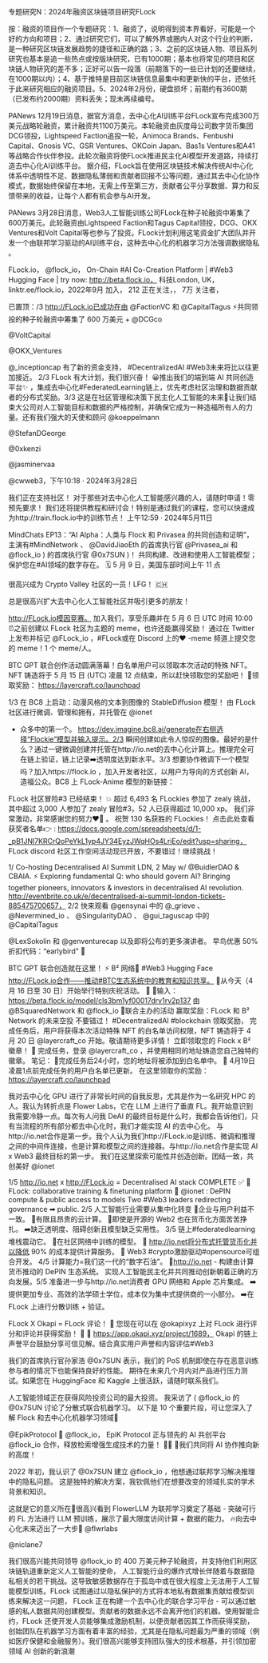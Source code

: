 专题研究N：2024年融资区块链项目研究FLock


按：融资的项目作一个专题研究：1、融资了，说明得到资本界看好，可能是一个好的方向和项目；2、通过研究它们，可以了解外界或圈内人对这个行业的判断，是一种研究区块链发展趋势的捷径和正确的路；3、之前的区块链人物、项目系列研究也基本是追一些热点或按版块研究，已有1000期；基本也将常见的项目和区块链人物研究的差不多；正好可以告一段落（前期落下的一些已计划的还要继续，在1000期以内）；4、基于推特是目前区块链信息最集中和更新快的平台，还依托于此来研究相应的融资项目。5、2024年2月份，硬盘损坏；前期约有3600期（已发布约2000期）资料丢失；现未再续编号。

PANews 12月19日消息，据官方消息，去中心化AI训练平台FLock宣布完成300万美元战略轮融资，累计融资共1100万美元。本轮融资由灰度母公司数字货币集团DCG领投，Lightspeed Faction追投一轮，Animoca Brands、Fenbushi Capital、Gnosis VC、GSR Ventures、OKCoin Japan、Bas1s Ventures和A41等战略合作伙伴参投。此轮次融资将使FLock推进民主化AI模型开发道路，持续打造去中心化AI训练平台。
据介绍，FLock旨在使用区块链技术解决传统AI中心化体系中透明性不足、数据隐私薄弱和贡献者回报不公等问题，通过其去中心化协作模式，数据始终保留在本地，无需上传至第三方，贡献者公平分享数据、算力和反馈带来的收益，让每个人都有机会参与AI开发。

PANews 3月28日消息，Web3人工智能训练公司FLock在种子轮融资中筹集了600万美元。此轮融资由Lightspeed Faction和Tagus Capital领投，DCG、OKX Ventures和Volt Capital等也参与了投资。FLock计划利用这笔资金扩大团队并开发一个由联邦学习驱动的AI训练平台，这种去中心化的机器学习方法强调数据隐私​​。

FLock.io，
@flock_io，
On-Chain #AI Co-Creation Platform | #Web3 Hugging Face | try now: http://beta.flock.io，
科技London, UK，linktr.ee/flock.io，2022年9月 加入，
212 正在关注，，
7万 关注者，


已置顶：/3 http://FLock.io已成功在由
@FactionVC
和
@CapitalTagus
  ⚡共同领投的种子轮融资中筹集了 600 万美元
+ 
@DCGco
  
@VoltCapital
  
@OKX_Ventures
  
@_inceptioncap
有了新的资金支持， #DecentralizedAI #Web3未来将比以往更加接近。
2/3 FLock 有大计划，我们很兴奋！ 😀推出我们的端到端 AI 共同创造平台✨ ，集成去中心化#FederatedLearning链上，优先考虑社区治理和数据贡献者的分布式奖励。3/3 这是在社区管理和决策下民主化人工智能的未来🎉让我们结束大公司对人工智能目标和数据的严格控制，并确保它成为一种造福所有人的力量。还有我们强大的天使和顾问
@koeppelmann
 
@StefanDGeorge
 
@0xkenzi
 
@jasminervaa
 
@cwweb3，下午10:18 · 2024年3月28日

我们正在支持社区！
对于那些对去中心化人工智能感兴趣的人，请随时申请！零预先要求！
我们还将提供教程和研讨会！特别是通过我们的课程，您可以快速成为http://train.flock.io中的训练节点！
上午12:59 · 2024年5月11日

MindChats EP13：“AI Alpha：人类与 Flock 和 Privasea 的共同创造和证明”，主演有#MindNetwork 、 
@DavidJiaoEth
的首席执行官
@Privasea_ai
和
@flock_io
 ) 的首席执行官
@0x7SUN
 )！
共同构建、改进和使用人工智能模型；保护您在#AI领域的数字存在。
🗓️ 5 月 9 日，美国东部时间上午 11 点

很高兴成为 Crypto Valley 社区的一员！LFG！ 🇨🇭

总是很高兴扩大去中心化人工智能社区并吸引更多的朋友！

http://FLock.io模因竞赛。
加入我们，享受乐趣并在 5 月 6 日 UTC 时间 10:00 ⏰之前创建以 FLock 社区为主题的 meme，也许还能赢得奖励！
通过在 Twitter 上发布并标记
@FLock_io
 ，#FLock或在 Discord 上的❤️ -meme 频道上提交您的 meme！1 个 meme/人。

BTC GPT 联合创作活动圆满落幕！白名单用户可以领取本次活动的特殊 NFT。
NFT 铸造将于 5 月 15 日 (UTC) 凌晨 12 点结束，所以赶快领取您的奖励吧！
🎁领取奖励： https://layercraft.co/launchpad

1/3 在 BC8 上启动：动漫风格的文本到图像的 StableDiffusion 模型！
由 FLock 社区进行微调、管理和拥有，并托管在
@ionet
 - 众多中的第一个。
https://dev.imagine.bc8.ai/generate在右侧选择“Flockie”模型并输入提示。2/3 瞬间创建如此令人惊叹的图像。最好的是什么？通过一键微调创建并托管在http://io.net的去中心化计算上。推理完全可在链上验证，链上记录➡️透明度达到新水平。3/3 想要协作微调下一个模型吗？加入https://flock.io ，加入开发者社区，以用户为导向的方式创新 AI，造福公众。BC8 上 FLock-Anime 模型的新链接：

FLock 社区冒险#3 已经结束！ 💥
超过 6,493 名 FLockies 参加了 zealy 挑战，其中超过 3,000 人参加了 zealy 冒险#3，52 人已获得超过 10,000 xp。
我们非常激动，非常感谢您的努力❤️🥰 。
祝贺 130 名获胜的 FLockies！
点击此处查看获奖者名单👉 : https://docs.google.com/spreadsheets/d/1-_pB1JNl7KRCrQoPeYkL1yp4JY34EyzJWqHOs4LriEo/edit?usp=sharing，
FLock discord 社区工作空间活动现已开放，不要错过！继续挑战！

1/ Co-hosting Decentralised AI Summit LDN, 2 May w/ 
@BuidlerDAO
 & CBAIA. ⚡️
Exploring fundamental Q: who should govern AI? Bringing together pioneers, innovators & investors in decentralised AI revolution.
http://eventbrite.co.uk/e/decentralised-ai-summit-london-tickets-885475700657，
2/2 快来观看
@gensynai
中的
@_grieve
 、 
@Nevermined_io
 、 
@SingularityDAO
 、 
@gui_taguscap
中的
@CapitalTagus
 
@LexSokolin
和
@genventurecap
以及即将公布的更多演讲者。
早鸟优惠 50% 折扣代码：“earlybird” 🐤

 BTC GPT 联合创造就在这里！ ⚡️
B² 网络🤝 #Web3 Hugging Face http://FLock.io合作——推动#BTC生态系统中的教育和知识共享。
🎉从今天（4 月 16 日至 30 日）开始举行特别庆祝活动。 🎉
💫输入： https://beta.flock.io/model/cls3bm1yf00017drv1rv2p137
由
@BSquaredNetwork
和
@flock_io
💫联合主办的活动 赢取奖励：FLock 和 B² Network 的未来空投
不要错过！ #DecentralizedAI #blockchain
领取奖励，
完成任务后，用户将获得本次活动特殊 NFT 的白名单访问权限，NFT 铸造将于 4 月 20 日
@layercraft_co
开始。敬请期待更多详情！
立即领取您的 Flock x B² 徽章！ 🎉
完成任务，登录
@layercraft_co
 ，并使用相同的地址铸造您自己独特的徽章。
笔记：
🔹完成任务后24小时，您的地址将被添加到白名单中。
🔹 4月19日凌晨1点前完成任务的用户白名单已更新。
在这里领取你的奖励： https://layercraft.co/launchpad

我对去中心化 GPU 进行了非常长时间的自我反思，尤其是作为一名研究 HPC 的人。我认为转折点是 Flower Labs，它在 LLM 上进行了垂直 FL。我开始意识到我需要冷静一点。每次有人问我 DeAI 的最终目标是什么时，我都会告诉他们，只有当流程的所有部分都去中心化时，我们才能实现 AI 的去中心化。
与http://io.net合作是第一步。我个人认为我们http://FLock.io是训练、微调和推理之间的中间件连接，也是计算和模型之间的连接器。与http://io.net合作是实现 AI x Web3 最终目标的第一步。
我们在这里探索可能性并创造创新。团结一致，共创美好
@ionet

1/5 http://io.net x http://FLock.io = Decentralised AI stack COMPLETE ✅
🚀FLock: collaborative training & finetuning platform
🚀
@ionet
: DePIN compute & public access to models
Two #Web3 leaders redirecting governance ➡ public.
2/5 人工智能行业需要从集中化转变
🔸企业与用户利益不一致。
🔸有限且昂贵的云计算。
🔸即使是开源的 Web2 也在货币化方面苦苦挣扎。
➡️缺乏透明度、阻碍创新且模型缺乏实用性。
3/5 链上#federatedlearning堆栈震动它。
💚在社区网络中训练的模型。
💚 http://io.net将分布式托管货币化并以降低 90% 的成本提供计算服务。
💚 Web3 #crypto激励驱动#opensource可组合开发。
4/5 计算能力=我们这一代的“数字石油”。
🚀http://io.net - 构建由计算货币推动的 DePIN 生态系统。
实现人工智能民主化并共同推动创新朝着正确的方向发展。5/5 准备进一步与http://io.net消费者 GPU 网络和 Apple 芯片集成。
➡️提供更加专业、高效的法学硕士学位，成本仅为集中式提供商的一小部分。
➡️在 FLock 上进行分散训练 + 验证。

FLock X Okapi = FLock 评论！ 🚀
您现在可以在
@okapixyz
上对 FLock 进行评分和评论并获得奖励！ 🎉
🔗 https://app.okapi.xyz/project/1689，
Okapi 的链上声誉平台鼓励分享可信见解。结合真实用户声誉和内容评估#Web3

我们的首席执行官孙家浩
@0x7SUN
表示，我们的 PoS 机制即使在存在恶意训练参与者的情况下也能保持良好的性能。
期待在未来几个月内对产品进行压力测试。如果您在 HuggingFace 和 Kaggle 上很活跃，请随时联系我们。

人工智能领域正在获得风险投资公司的最大投资。
我采访了 ( 
@flock_io
的
@0x7SUN
讨论了分散式联合机器学习。
以下是 10 个重要片段，可让您深入了解 Flock 和去中心化机器学习领域🧵

@EpikProtocol
 🤝 
@flock_io，
EpiK Protocol 正与领先的 AI 共创平台
@flock_io
合作，释放检索增强生成技术的力量！ 🎉🚀
🎯我们共同将 AI 协作推向新的高度！

2022 年初，我认识了
@0x7SUN
建立
@flock_io
 ，他想通过联邦学习解决推理中的隐私问题。
这是独特的解决方案，我钦佩他们在想要改变的领域扎实的学术背景和知识。

这就是它的意义所在👏很高兴看到 FlowerLLM 为联邦学习奠定了基础 - 突破可行的 FL 方法进行 LLM 预训练，展示了最大限度访问计算 + 数据的能力。 🔥向去中心化未来迈出了一大步🌻 
@flwrlabs
 
@niclane7

我们很高兴能共同领导
@flock_io
的 400 万美元种子轮融资，并支持他们利用区块链轨道重新定义人工智能的使命，
人工智能行业的爆炸式增长伴随着与数据隐私相关的若干挑战。这导致敏感数据存在于孤岛中或在很大程度上无法用于人工智能模型训练。FLock 试图通过以隐私保护的方式将本地私有数据集贡献给模型训练来解决这一问题，
FLock 正在构建一个去中心化的联合学习平台 - 可以通过敏感的私人数据共同创建模型。贡献者的数据永远不会离开他们的机器。使用智能合约，FLock 还使开发人员能够集成激励机制，以便贡献者因其工作而获得奖励，
创始团队在机器学习方面有着丰富的经验，尤其是在隐私问题最为严重的领域（例如医疗保健和金融服务）。我们很高兴能够支持团队强大的技术根基，并引领加密领域 AI 创新的新浪潮
